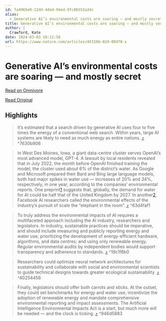 ```yaml
---
id: fa4965e0-12dd-4ded-94ed-9fc86553a24c
alias:
  - Generative AI’s environmental costs are soaring — and mostly secret
title: Generative AI’s environmental costs are soaring — and mostly secret
author: |
  Crawford, Kate
date: 2024-03-03 10:12:58
url: https://www.nature.com/articles/d41586-024-00478-x
---
```


# Generative AI’s environmental costs are soaring — and mostly secret

[Read on Omnivore](https://omnivore.app/me/generative-ai-s-environmental-costs-are-soaring-and-mostly-secre-18e03cd6b71)

[Read Original](https://www.nature.com/articles/d41586-024-00478-x)

## Highlights

> It’s estimated that a search driven by generative AI uses four to five times the energy of a conventional web search. Within years, large AI systems are likely to need as much energy as entire nations. [⤴️](https://omnivore.app/me/generative-ai-s-environmental-costs-are-soaring-and-mostly-secre-18e03cd6b71#7630b906-2fe0-4b5b-85fe-9d469f18ef28)  ^7630b906

> In West Des Moines, Iowa, a giant data-centre cluster serves OpenAI’s most advanced model, GPT-4\. A lawsuit by local residents revealed that in July 2022, the month before OpenAI finished training the model, the cluster used about 6% of the district’s water. As Google and Microsoft prepared their Bard and Bing large language models, both had major spikes in water use — increases of 20% and 34%, respectively, in one year, according to the companies’ environmental reports. One preprint[1](#ref-CR1) suggests that, globally, the demand for water for AI could be half that of the United Kingdom by 2027\. In another[2](#ref-CR2), Facebook AI researchers called the environmental effects of the industry’s pursuit of scale the “elephant in the room”. [⤴️](https://omnivore.app/me/generative-ai-s-environmental-costs-are-soaring-and-mostly-secre-18e03cd6b71#63d4faf1-6154-4378-8b81-80b7ac97f24f)  ^63d4faf1

> To truly address the environmental impacts of AI requires a multifaceted approach including the AI industry, researchers and legislators. In industry, sustainable practices should be imperative, and should include measuring and publicly reporting energy and water use; prioritizing the development of energy-efficient hardware, algorithms, and data centres; and using only renewable energy. Regular environmental audits by independent bodies would support transparency and adherence to standards. [⤴️](https://omnivore.app/me/generative-ai-s-environmental-costs-are-soaring-and-mostly-secre-18e03cd6b71#19c1f8b0-7439-47f5-9f68-884eac69dd0b)  ^19c1f8b0

> Researchers could optimize neural network architectures for sustainability and collaborate with social and environmental scientists to guide technical designs towards greater ecological sustainability. [⤴️](https://omnivore.app/me/generative-ai-s-environmental-costs-are-soaring-and-mostly-secre-18e03cd6b71#40254456-8393-4ae6-89fa-8ae4762b74b5)  ^40254456

> Finally, legislators should offer both carrots and sticks. At the outset, they could set benchmarks for energy and water use, incentivize the adoption of renewable energy and mandate comprehensive environmental reporting and impact assessments. The Artificial Intelligence Environmental Impacts Act is a start, but much more will be needed — and the clock is ticking. [⤴️](https://omnivore.app/me/generative-ai-s-environmental-costs-are-soaring-and-mostly-secre-18e03cd6b71#946d5883-85f9-40e2-b0bc-fc3f38bc8911)  ^946d5883


